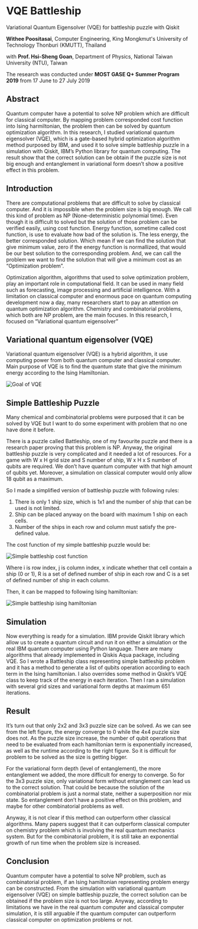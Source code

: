 # VQE Battleship
Variational Quantum Eigensolver (VQE) for battleship puzzle with Qiskit

**Withee Poositasai**, Computer Engineering, King Mongkmut's University of Technology Thonburi (KMUTT), Thailand

with **Prof. Hsi-Sheng Goan**, Department of Physics, National Taiwan University (NTU), Taiwan

The research was conducted under **MOST GASE Q+ Summer Program 2019** from 17 June to 27 July 2019

## Abstract

Quantum computer have a potential to solve NP problem which are difficult for classical computer. By mapping problem corresponded cost function into Ising harmiltonian, the problem then can be solved by quantum optimization algorithm. In this research, I studied variational quantum eigensolver (VQE), which is a gate-based hybrid optimization algorithm method purposed by IBM, and used it to solve simple battleship puzzle in a simulation with Qiskit, IBM’s Python library for quantum computing. The result show that the correct solution can be obtain if the puzzle size is not big enough and entanglement in variational form doesn’t show a positive effect in this problem.

## Introduction

There are computational problems that are difficult to solve by classical computer. And it is impossible when the problem size is big enough. We call this kind of problem as NP (None-deterministic polynomial time). Even though it is difficult to solved but the solution of those problem can be verified easily, using cost function. Energy function, sometime called cost function, is use to evaluate how bad of the solution is. The less energy, the better corresponded solution. Which mean if we can find the solution that give minimum value, zero if the energy function is normallized, that would be our best solution to the corresponding problem. And, we can call the problem we want to find the solution that will give a minimum cost as an “Optimization problem”.

Optimization algorithm, algorithms that used to solve optimization problem, play an important role in computational field. It can be used in many field such as forecasting, image processing and artificial intelligence. With a limitation on classical computer and enormous pace on quantum computing development now a day, many researchers start to pay an attention on quantum optimization algorithm. Chemistry and combinatorial problems, which both are NP problem, are the main focuses. In this research, I focused on “Variational quantum eigensolver”

## Variational quantum eigensolver (VQE)

Variational quantum eigensolver (VQE) is a hybrid algorithm, it use computing power from both quantum computer and classical computer. Main purpose of VQE is to find the quantum state that give the minimum energy according to the Ising Hamiltonian.

![Goal of VQE](https://latex.codecogs.com/gif.latex?min&space;\langle&space;\psi(\theta)|&space;H&space;|&space;\psi(\theta)&space;\rangle)

## Simple Battleship Puzzle

Many chemical and combinatorial problems were purposed that it can be solved by VQE but I want to do some experiment with problem that no one have done it before.

There is a puzzle called Battleship, one of my favourite puzzle and there is a research paper proving that this problem is NP. Anyway, the original battleship puzzle is very complicated and it needed a lot of resources. For a game with W x H grid size and S number of ship, W x H x S number of qubits are required. We don’t have quantum computer with that high amount of qubits yet. Moreover, a simulation on classical computer would only allow 18 qubit as a maximum.

So I made a simplified version of battleship puzzle with following rules:
1. There is only 1 ship size, which is 1x1 and the number of ship that can be used is not limited.
2. Ship can be placed anyway on the board with maximum 1 ship on each cells.
3. Number of the ships in each row and column must satisfy the pre-defined value.

The cost function of my simple battleship puzzle would be:

![Simple battleship cost function](https://latex.codecogs.com/gif.latex?E(x)&space;=&space;\sum_i&space;\bigg(&space;\sum_j&space;x_{ij}&space;-&space;R_i\bigg)^2&space;&plus;&space;\sum_j&space;\bigg(\sum_i&space;x_{ij}&space;-&space;C_j&space;\bigg)^2)

Where i is row index, j is column index, x indicate whether that cell contain a ship (0 or 1), R is a set of defined number of ship in each row and C is a set of defined number of ship in each column.

Then, it can be mapped  to following Ising hamiltonian:

![Simple battleship ising hamiltonian](https://latex.codecogs.com/gif.latex?H(Z)&space;=&space;\sum_{ij}&space;\big[&space;(1-R_i-C_j)&plus;(R_i&plus;C_j-1)Z_{ij}&space;\big]&space;&plus;&space;\sum_i&space;\bigg[&space;\frac12&space;\sum_{j<k}&space;\big(&space;1&space;-&space;Z_{ij}&space;-&space;Z_{ik}&space;&plus;&space;Z_{ij}Z_{ik}\big)&space;&plus;&space;R_i^2&space;\bigg]&space;&plus;&space;\sum_j&space;\bigg[&space;\frac12&space;\sum_{i<k}&space;\big(&space;1&space;-&space;Z_{ij}&space;-&space;Z_{kj}&space;&plus;&space;Z_{ij}Z_{kj}&space;\big)&space;&plus;C_j^2&space;\bigg])

## Simulation

Now everything is ready for a simulation. IBM provide Qiskit library which allow us to create a quantum circuit and run it on either a simulation or the real IBM quantum computer using Python language. There are many algorithms that already implemented in Qiskis Aqua package, including VQE. So I wrote a Battleship class representing simple battleship problem and it has a method to generate a list of qubits operation according to each term in the Ising hamiltonian. I also overrides some method in Qiskit’s VQE class to keep track of the energy in each iteration. Then I ran a simulation with several grid sizes and variational form depths at maximum 651 iterations.

## Result

It’s turn out that only 2x2 and 3x3 puzzle size can be solved. As we can see from the left figure, the energy converge to 0 while the 4x4 puzzle size does not. As the puzzle size increase, the number of qubit operations that need to be evaluated from each hamiltonian term is exponentially increased, as well as the runtime according to the right figure. So it is difficult for problem to be solved as the size is getting bigger.

For the variational form depth (level of entanglement), the more entanglement we added, the more difficult for energy to converge. So for the 3x3 puzzle size, only variational form without entanglement can lead us to the correct solution. That could be because the solution of the combinatorial problem is just a normal state, neither a superposition nor mix state. So entanglement don’t have a positive effect on this problem, and maybe for other combinatorial problems as well.

Anyway, it is not clear if this method can outperform other classical algorithms. Many papers suggest that it can outperform classical computer on chemistry problem which is involving the real quantum mechanics system. But for the combinatorial problem, it is still take an exponential growth of run time when the problem size is increased.

## Conclusion

Quantum computer have a potential to solve NP problem, such as combinatorial problem, if an Ising hamiltonian representing problem energy can be constructed. From the simulation with variational quantum eigensolver (VQE) on simple battleship puzzle, the correct solution can be obtained if the problem size is not too large. Anyway, according to limitations we have in the real quantum computer and classical computer simulation, it is still arguable if the quantum computer can outperform classical computer on optimization problems or not.